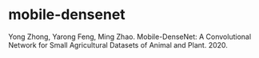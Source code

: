 # mobile-densenet
Yong Zhong, Yarong Feng, Ming Zhao.  Mobile-DenseNet: A Convolutional Network for Small Agricultural Datasets of Animal and Plant. 2020.
